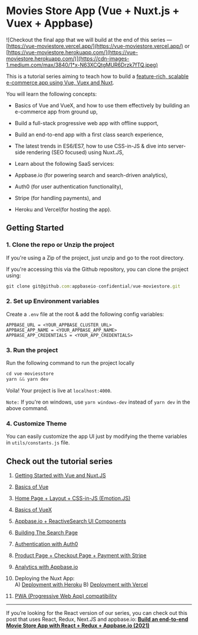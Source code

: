 # Movies Store App (Vue + Nuxt.js + Vuex + Appbase)

![Checkout the final app that we will build at the end of this series — [https://vue-moviestore.vercel.app/](https://vue-moviestore.vercel.app/) or [https://vue-moviestore.herokuapp.com/](https://vue-moviestore.herokuapp.com/)](https://cdn-images-1.medium.com/max/3840/1*x-N63XCQtgMUR6Drzk7fTQ.jpeg)

This is a tutorial series aiming to teach how to build a [feature-rich, scalable e-commerce app using Vue, Vuex and Nuxt](https://vue-moviestore.vercel.app/).

You will learn the following concepts:

* Basics of Vue and VueX, and how to use them effectively by building an e-commerce app from ground up,

* Build a full-stack progressive web app with offline support,

* Build an end-to-end app with a first class search experience,

* The latest trends in ES6/ES7, how to use CSS-in-JS & dive into server-side rendering (SEO focused) using Nuxt.JS,

* Learn about the following SaaS services:
* Appbase.io (for powering search and search-driven analytics),
* Auth0 (for user authentication functionality),
* Stripe (for handling payments), and
* Heroku and Vercel(for hosting the app).

## Getting Started

### 1. Clone the repo or Unzip the project

If you're using a Zip of the project, just unzip and go to the root directory.

If you're accessing this via the Github repository, you can clone the project using:

```js
git clone git@github.com:appbaseio-confidential/vue-moviestore.git
```

### 2. Set up Environment variables

Create a `.env` file at the root & add the following config variables:

```
APPBASE_URL = <YOUR_APPBASE_CLUSTER_URL>
APPBASE_APP_NAME = <YOUR_APPBASE_APP_NAME>
APPBASE_APP_CREDENTIALS = <YOUR_APP_CREDENTIALS>
```

### 3. Run the project

Run the following command to run the project locally

```js
cd vue-moviesstore
yarn && yarn dev
```

Voila! Your project is live at `localhost:4000`.

`Note:` If you're on windows, use `yarn windows-dev` instead of `yarn dev` in the above command.

### 4. Customize Theme

You can easily customize the app UI just by modifying the theme variables in `utils/constants.js` file.



## Check out the tutorial series

1. [Getting Started with Vue and Nuxt.JS](https://medium.com/p/b694b23679c5)

2. [Basics of Vue](https://medium.com/p/948eeab906c1)

3. [Home Page + Layout + CSS-in-JS (Emotion.JS)](https://medium.com/p/e06aed4ee2db)

4. [Basics of VueX](https://medium.com/p/d8a54d8dd4c3)

5. [Appbase.io + ReactiveSearch UI Components](https://medium.com/p/7b8be789da3)

6. [Building The Search Page](https://medium.com/p/d7d433f10cfa)

7. [Authentication with Auth0](https://medium.com/p/a5f67d9c2110)

8. [Product Page + Checkout Page + Payment with Stripe](https://medium.com/p/6ab87ff0acd4)

9. [Analytics with Appbase.io](https://medium.com/p/bcedccb4987)

10. Deploying the Nuxt App:  
A) [Deployment with Heroku](https://medium.com/p/bd1d570a347d)
B) [Deployment with Vercel](https://medium.com/p/ab26996ddad2)

11. [PWA (Progressive Web App) compatibility](https://medium.com/p/ef22344c4a2b)

---

If you’re looking for the React version of our series, you can check out this post that uses React, Redux, Next.JS and appbase.io:
[**Build an end-to-end Movie Store App with React + Redux + Appbase.io (2021)**](https://medium.appbase.io/build-an-end-to-end-movies-store-app-with-react-redux-appbase-a8622f7e0c7a)
